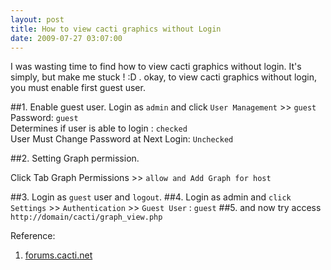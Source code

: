 ```yaml
--- 
layout: post
title: How to view cacti graphics without Login
date: 2009-07-27 03:07:00
---
```


I was wasting time to find how to view cacti graphics without login. It's simply, but make me stuck ! :D . okay, to view cacti graphics without login, you must enable first guest user.

##1. Enable guest user.
Login as `admin` and click `User Management` >> `guest`<br/>
Password: `guest`<br/>
Determines if user is able to login : `checked`
<br/>User Must Change Password at Next Login: `Unchecked`

##2. Setting Graph permission.

Click Tab Graph Permissions >> `allow and Add Graph for host`

##3. Login as `guest` user and `logout`.
##4. Login as admin and `click Settings` >> `Authentication` >> `Guest User` : `guest`
##5. and now try access `http://domain/cacti/graph_view.php`


Reference:

1. [forums.cacti.net](http://forums.cacti.net/about30462.html)
